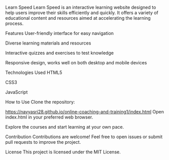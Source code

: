 Learn Speed
Learn Speed is an interactive learning website designed to help users improve their skills efficiently and quickly. It offers a variety of educational content and resources aimed at accelerating the learning process.

Features
User-friendly interface for easy navigation

Diverse learning materials and resources

Interactive quizzes and exercises to test knowledge

Responsive design, works well on both desktop and mobile devices

Technologies Used
HTML5

CSS3

JavaScript

How to Use
Clone the repository:

https://navyasri28.github.io/online-coaching-and-training1/index.html
Open index.html in your preferred web browser.

Explore the courses and start learning at your own pace.

Contribution
Contributions are welcome! Feel free to open issues or submit pull requests to improve the project.

License
This project is licensed under the MIT License.
